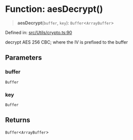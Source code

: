 # Function: aesDecrypt()

> **aesDecrypt**(`buffer`, `key`): `Buffer`\<`ArrayBuffer`\>

Defined in: [src/Utils/crypto.ts:90](https://github.com/Fokusdotid/Baileys/blob/8399cb6fd4e55090cdf57b06ffaae3e8a88880fe/src/Utils/crypto.ts#L90)

decrypt AES 256 CBC; where the IV is prefixed to the buffer

## Parameters

### buffer

`Buffer`

### key

`Buffer`

## Returns

`Buffer`\<`ArrayBuffer`\>
